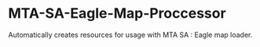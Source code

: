 # MTA-SA-Eagle-Map-Proccessor
Automatically creates resources for usage with MTA SA : Eagle map loader.
